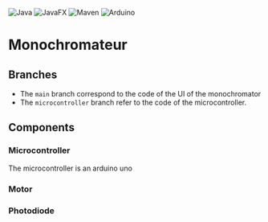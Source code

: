 ![Java](https://img.shields.io/badge/Java-ED8B00?style=for-the-badge&logo=java&logoColor=white)
![JavaFX](https://img.shields.io/badge/JavaFX-ED8B00?style=for-the-badge&logo=java&logoColor=white)
![Maven](https://img.shields.io/badge/Maven-C71A36?style=for-the-badge&logo=apache-maven&logoColor=white)
![Arduino](https://img.shields.io/badge/Arduino-00979D?style=for-the-badge&logo=arduino&logoColor=white)
# Monochromateur
## Branches

- The `main` branch correspond to the code of the UI of the monochromator
- The `microcontroller` branch refer to the code of the microcontroller.

## Components
### Microcontroller
The microcontroller is an arduino uno

### Motor
### Photodiode

